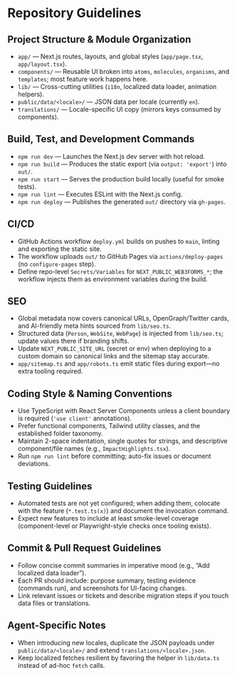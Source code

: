# Repository Guidelines

## Project Structure & Module Organization
- `app/` — Next.js routes, layouts, and global styles (`app/page.tsx`, `app/layout.tsx`).
- `components/` — Reusable UI broken into `atoms`, `molecules`, `organisms`, and `templates`; most feature work happens here.
- `lib/` — Cross-cutting utilities (`i18n`, localized data loader, animation helpers).
- `public/data/<locale>/` — JSON data per locale (currently `en`).
- `translations/` — Locale-specific UI copy (mirrors keys consumed by components).

## Build, Test, and Development Commands
- `npm run dev` — Launches the Next.js dev server with hot reload.
- `npm run build` — Produces the static export (via `output: 'export'`) into `out/`.
- `npm run start` — Serves the production build locally (useful for smoke tests).
- `npm run lint` — Executes ESLint with the Next.js config.
- `npm run deploy` — Publishes the generated `out/` directory via `gh-pages`.

## CI/CD
- GitHub Actions workflow `deploy.yml` builds on pushes to `main`, linting and exporting the static site.
- The workflow uploads `out/` to GitHub Pages via `actions/deploy-pages` (no `configure-pages` step).
- Define repo-level `Secrets/Variables` for `NEXT_PUBLIC_WEB3FORMS_*`; the workflow injects them as environment variables during the build.

## SEO
- Global metadata now covers canonical URLs, OpenGraph/Twitter cards, and AI-friendly meta hints sourced from `lib/seo.ts`.
- Structured data (`Person`, `WebSite`, `WebPage`) is injected from `lib/seo.ts`; update values there if branding shifts.
- Update `NEXT_PUBLIC_SITE_URL` (secret or env) when deploying to a custom domain so canonical links and the sitemap stay accurate.
- `app/sitemap.ts` and `app/robots.ts` emit static files during export—no extra tooling required.

## Coding Style & Naming Conventions
- Use TypeScript with React Server Components unless a client boundary is required (`'use client'` annotations).
- Prefer functional components, Tailwind utility classes, and the established folder taxonomy.
- Maintain 2-space indentation, single quotes for strings, and descriptive component/file names (e.g., `ImpactHighlights.tsx`).
- Run `npm run lint` before committing; auto-fix issues or document deviations.

## Testing Guidelines
- Automated tests are not yet configured; when adding them, colocate with the feature (`*.test.ts(x)`) and document the invocation command.
- Expect new features to include at least smoke-level coverage (component-level or Playwright-style checks once tooling exists).

## Commit & Pull Request Guidelines
- Follow concise commit summaries in imperative mood (e.g., “Add localized data loader”).
- Each PR should include: purpose summary, testing evidence (commands run), and screenshots for UI-facing changes.
- Link relevant issues or tickets and describe migration steps if you touch data files or translations.

## Agent-Specific Notes
- When introducing new locales, duplicate the JSON payloads under `public/data/<locale>/` and extend `translations/<locale>.json`.
- Keep localized fetches resilient by favoring the helper in `lib/data.ts` instead of ad-hoc `fetch` calls.
